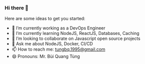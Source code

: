 ### Hi there 👋

Here are some ideas to get you started:

- 🔭 I’m currently working as a DevOps Engineer
- 🌱 I’m currently learning NodeJS, ReactJS, Databases, Caching
- 👯 I’m looking to collaborate on Javascript open source projects
- 💬 Ask me about NodeJS, Docker, CI/CD
- 📫 How to reach me: tungbq.1995@gmail.com
- 😄 Pronouns: Mr. Bùi Quang Tùng
